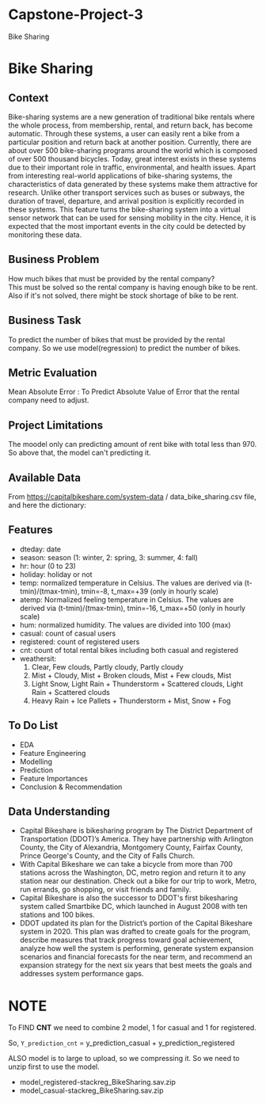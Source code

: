 # Capstone-Project-3
Bike Sharing

# Bike Sharing

## **Context**

Bike-sharing systems are a new generation of traditional bike rentals where the whole process, from membership, rental, and return back, has become automatic. Through these systems, a user can easily rent a bike from a particular position and return back at another position. Currently, there are about over 500 bike-sharing programs around the world which is composed of over 500 thousand bicycles. Today, great interest exists in these systems due to their important role in traffic, environmental, and health issues.
Apart from interesting real-world applications of bike-sharing systems, the characteristics of data generated by these systems make them attractive for research. Unlike other transport services such as buses or subways, the duration of travel, departure, and arrival position is explicitly recorded in these systems. This feature turns the bike-sharing system into a virtual sensor network that can be used for sensing mobility in the city. Hence, it is expected that the most important events in the city could be detected by monitoring these data.<br>

## **Business Problem**

How much bikes that must be provided by the rental company? <br>
This must be solved so the rental company is having enough bike to be rent. <br>
Also if it's not solved, there might be stock shortage of bike to be rent.

## **Business Task**

To predict the number of bikes that must be provided by the rental company. So we use model(regression) to predict the number of bikes.<br>

## **Metric Evaluation**

Mean Absolute Error : To Predict Absolute Value of Error that the rental company need to adjust.

## **Project Limitations**

The moodel only can predicting amount of rent bike with total less than 970. So above that, the model can't predicting it.<br>

## **Available Data**

From https://capitalbikeshare.com/system-data /  data_bike_sharing.csv file, and here the dictionary:<br>

## **Features**

- dteday: date
- season: season (1: winter, 2: spring, 3: summer, 4: fall)
- hr: hour (0 to 23)
- holiday: holiday or not
- temp: normalized temperature in Celsius. The values are derived via (t-tmin)/(tmax-tmin), tmin=-8, t_max=+39 (only in hourly scale)
- atemp: Normalized feeling temperature in Celsius. The values are derived via (t-tmin)/(tmax-tmin), tmin=-16, t_max=+50 (only in hourly scale)
- hum: normalized humidity. The values are divided into 100 (max)
- casual: count of casual users
- registered: count of registered users
- cnt: count of total rental bikes including both casual and registered
- weathersit:
    1. Clear, Few clouds, Partly cloudy, Partly cloudy
    2. Mist + Cloudy, Mist + Broken clouds, Mist + Few clouds, Mist
    3. Light Snow, Light Rain + Thunderstorm + Scattered clouds, Light Rain + Scattered clouds
    4. Heavy Rain + Ice Pallets + Thunderstorm + Mist, Snow + Fog

## **To Do List**

- EDA
- Feature Engineering
- Modelling
- Prediction
- Feature Importances
- Conclusion & Recommendation

## Data Understanding

- Capital Bikeshare is bikesharing program by The District Department of Transportation (DDOT)’s America. They have partnership with Arlington County, the City of Alexandria, Montgomery County, Fairfax County, Prince George's County, and the City of Falls Church.<br>
- With Capital Bikeshare we can take a bicycle from more than 700 stations across the Washington, DC, metro region and return it to any station near our destination. Check out a bike for our trip to work, Metro, run errands, go shopping, or visit friends and family.<br>
- Capital Bikeshare is also the successor to DDOT's first bikesharing system called Smartbike DC, which launched in August 2008 with ten stations and 100 bikes.<br>
- DDOT updated its plan for the District’s portion of the Capital Bikeshare system in 2020. This plan was drafted to create goals for the program, describe measures that track progress toward goal achievement, analyze how well the system is performing, generate system expansion scenarios and financial forecasts for the near term, and recommend an expansion strategy for the next six years that best meets the goals and addresses system performance gaps. 


# **NOTE**

To FIND **CNT** we need to combine 2 model, 1 for casual and 1 for registered.<br>

So, `Y_prediction_cnt` = y_prediction_casual + y_prediction_registered

ALSO model is to large to upload, so we compressing it. So we need to unzip first to use the model.

- model_registered-stackreg_BikeSharing.sav.zip
- model_casual-stackreg_BikeSharing.sav.zip
